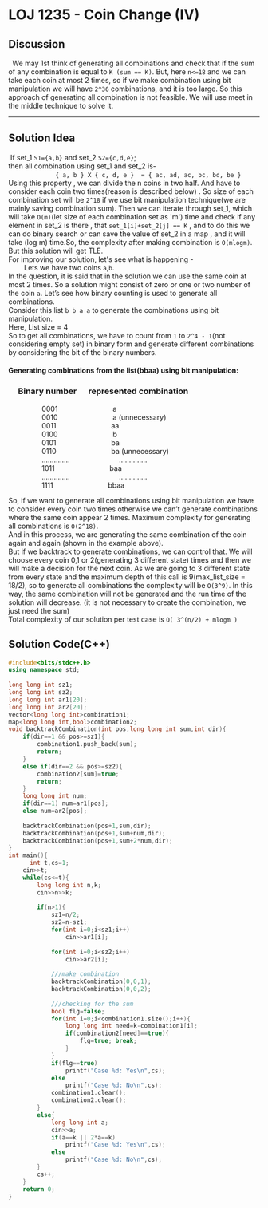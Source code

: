 # **LOJ 1235 - Coin Change (IV)**

## **Discussion**
&nbsp; We may 1st think of generating all combinations and check that if the sum of any combination is equal to `K (sum == K)`. But, here `n<=18` and we can take each coin at most 2 times, 
so if we make combination using bit manipulation we will have `2^36` combinations, and it is too large. So this approach of generating all combination is not feasible. We will use
meet in the middle technique to solve it.
***
## **Solution Idea**
&nbsp;If set_1  `S1={a,b}` and set_2  `S2={c,d,e}`;<br/>
then all combination using set_1 and set_2 is- </br>
&nbsp; &nbsp; &nbsp; &nbsp;  &nbsp; &nbsp; &nbsp; &nbsp; &nbsp; &nbsp;  &nbsp; &nbsp;           `{ a, b } X { c, d, e }  = { ac, ad, ac, bc, bd, be }`<br/>
Using this property , we can divide the n coins in two half. And have to consider each coin two times(reason is described below) . So size of each combination set will be `2^18` if we use bit manipulation technique(we are mainly saving combination sum). Then we can iterate through set_1, which will take `O(m)`(let size of each combination set as 'm') time and check if any element in set_2 is there , that `set_1[i]+set_2[j] == K` , and to do this we can do binary search or can save the value of set_2 in a map , and it will take (log m) time.So, the complexity after making combination is `O(mlogm)`. But this solution will get TLE.<br/>
For improving our solution, let's see what is happening -<br/>
&nbsp; &nbsp; &nbsp; &nbsp; Lets we have two coins `a`,`b`.<br/>
In the question, it is said that in the solution we can use the same coin at most 2 times. So a solution might consist of zero or one or two number of the coin `a`. Let’s see how binary counting is used to generate all combinations.<br/>
Consider this list `b b a a`  to generate the combinations using bit manipulation.<br/>
Here, List size = 4<br/>
So to get all combinations, we have to count from `1` to `2^4 - 1`(not considering empty set) in binary form and generate different combinations by considering the bit of the binary numbers.<br/>
#### Generating combinations from the list(bbaa) using bit manipulation: 
### &nbsp;&nbsp;&nbsp;&nbsp;  Binary number         &nbsp;&nbsp;&nbsp;&nbsp;  represented combination

&nbsp;&nbsp;&nbsp;&nbsp;&nbsp;&nbsp;&nbsp;&nbsp;&nbsp;&nbsp;&nbsp;&nbsp;&nbsp;&nbsp;&nbsp;&nbsp;  0001          &nbsp;&nbsp;&nbsp;&nbsp;&nbsp;&nbsp;&nbsp;&nbsp;&nbsp;&nbsp;&nbsp;&nbsp;&nbsp;&nbsp;&nbsp;&nbsp;&nbsp;&nbsp;&nbsp;&nbsp;&nbsp;&nbsp;&nbsp;&nbsp;&nbsp;&nbsp;  a<br/>
&nbsp;&nbsp;&nbsp;&nbsp;&nbsp;&nbsp;&nbsp;&nbsp;&nbsp;&nbsp;&nbsp;&nbsp;&nbsp;&nbsp;&nbsp;&nbsp;  0010           &nbsp;&nbsp;&nbsp;&nbsp;&nbsp;&nbsp;&nbsp;&nbsp;&nbsp;&nbsp;&nbsp;&nbsp;&nbsp;&nbsp;&nbsp;&nbsp;&nbsp;&nbsp;&nbsp;&nbsp;&nbsp;&nbsp;&nbsp;&nbsp;&nbsp;&nbsp;  a (unnecessary)<br/>
&nbsp;&nbsp;&nbsp;&nbsp;&nbsp;&nbsp;&nbsp;&nbsp;&nbsp;&nbsp;&nbsp;&nbsp;&nbsp;&nbsp;&nbsp;&nbsp;  0011           &nbsp;&nbsp;&nbsp;&nbsp;&nbsp;&nbsp;&nbsp;&nbsp;&nbsp;&nbsp;&nbsp;&nbsp;&nbsp;&nbsp;&nbsp;&nbsp;&nbsp;&nbsp;&nbsp;&nbsp;&nbsp;&nbsp;&nbsp;&nbsp;&nbsp;&nbsp;  aa<br/>
&nbsp;&nbsp;&nbsp;&nbsp;&nbsp;&nbsp;&nbsp;&nbsp;&nbsp;&nbsp;&nbsp;&nbsp;&nbsp;&nbsp;&nbsp;&nbsp;  0100           &nbsp;&nbsp;&nbsp;&nbsp;&nbsp;&nbsp;&nbsp;&nbsp;&nbsp;&nbsp;&nbsp;&nbsp;&nbsp;&nbsp;&nbsp;&nbsp;&nbsp;&nbsp;&nbsp;&nbsp;&nbsp;&nbsp;&nbsp;&nbsp;&nbsp;&nbsp;  b<br/>
&nbsp;&nbsp;&nbsp;&nbsp;&nbsp;&nbsp;&nbsp;&nbsp;&nbsp;&nbsp;&nbsp;&nbsp;&nbsp;&nbsp;&nbsp;&nbsp;  0101           &nbsp;&nbsp;&nbsp;&nbsp;&nbsp;&nbsp;&nbsp;&nbsp;&nbsp;&nbsp;&nbsp;&nbsp;&nbsp;&nbsp;&nbsp;&nbsp;&nbsp;&nbsp;&nbsp;&nbsp;&nbsp;&nbsp;&nbsp;&nbsp;&nbsp;&nbsp;  ba<br/>
&nbsp;&nbsp;&nbsp;&nbsp;&nbsp;&nbsp;&nbsp;&nbsp;&nbsp;&nbsp;&nbsp;&nbsp;&nbsp;&nbsp;&nbsp;&nbsp;  0110           &nbsp;&nbsp;&nbsp;&nbsp;&nbsp;&nbsp;&nbsp;&nbsp;&nbsp;&nbsp;&nbsp;&nbsp;&nbsp;&nbsp;&nbsp;&nbsp;&nbsp;&nbsp;&nbsp;&nbsp;&nbsp;&nbsp;&nbsp;&nbsp;&nbsp;&nbsp;  ba (unnecessary)<br/>
&nbsp;&nbsp;&nbsp;&nbsp;&nbsp;&nbsp;&nbsp;&nbsp;&nbsp;&nbsp;&nbsp;&nbsp;&nbsp;&nbsp;&nbsp;&nbsp;  ..............           &nbsp;&nbsp;&nbsp;&nbsp;&nbsp;&nbsp;&nbsp;&nbsp;&nbsp;&nbsp;&nbsp;&nbsp;&nbsp;&nbsp;&nbsp;&nbsp;&nbsp;&nbsp;&nbsp;&nbsp;&nbsp;&nbsp;&nbsp;  ..............<br/>
&nbsp;&nbsp;&nbsp;&nbsp;&nbsp;&nbsp;&nbsp;&nbsp;&nbsp;&nbsp;&nbsp;&nbsp;&nbsp;&nbsp;&nbsp;&nbsp;  1011            &nbsp;&nbsp;&nbsp;&nbsp;&nbsp;&nbsp;&nbsp;&nbsp;&nbsp;&nbsp;&nbsp;&nbsp;&nbsp;&nbsp;&nbsp;&nbsp;&nbsp;&nbsp;&nbsp;&nbsp;&nbsp;&nbsp;&nbsp;&nbsp;&nbsp;&nbsp;  baa<br/>
&nbsp;&nbsp;&nbsp;&nbsp;&nbsp;&nbsp;&nbsp;&nbsp;&nbsp;&nbsp;&nbsp;&nbsp;&nbsp;&nbsp;&nbsp;&nbsp;  ..............           &nbsp;&nbsp;&nbsp;&nbsp;&nbsp;&nbsp;&nbsp;&nbsp;&nbsp;&nbsp;&nbsp;&nbsp;&nbsp;&nbsp;&nbsp;&nbsp;&nbsp;&nbsp;&nbsp;&nbsp;&nbsp;&nbsp;&nbsp;  ..............<br/>
&nbsp;&nbsp;&nbsp;&nbsp;&nbsp;&nbsp;&nbsp;&nbsp;&nbsp;&nbsp;&nbsp;&nbsp;&nbsp;&nbsp;&nbsp;&nbsp;  1111            &nbsp;&nbsp;&nbsp;&nbsp;&nbsp;&nbsp;&nbsp;&nbsp;&nbsp;&nbsp;&nbsp;&nbsp;&nbsp;&nbsp;&nbsp;&nbsp;&nbsp;&nbsp;&nbsp;&nbsp;&nbsp;&nbsp;&nbsp;&nbsp;&nbsp;&nbsp;  bbaa<br/>

So, if we want to generate all combinations using bit manipulation we have to consider every coin two times otherwise we can’t generate combinations where the same coin appear
2 times. Maximum complexity for generating all combinations is `O(2^18)`.<br/>
And in this process, we are generating the same combination of the coin again and again (shown in the example above).<br/>
But if we backtrack to generate combinations, we can control that. We will choose every coin 0,1 or 2(generating 3 different state) times and then we will make a decision for the next coin. As we are going 
to 3 different state from every state and the maximum depth of this call is 9(max_list_size = 18/2), so to generate all combinations the complexity will be `O(3^9)`. In this way, the same combination will not be
generated and the run time of the solution will decrease. (it is not necessary to create the combination, we just need the sum) <br/>
Total complexity of our solution per test case is `O( 3^(n/2) + mlogm )`


## **Solution Code(C++)**
```C++
#include<bits/stdc++.h>
using namespace std;
 
long long int sz1;
long long int sz2;
long long int ar1[20];
long long int ar2[20];
vector<long long int>combination1;
map<long long int,bool>combination2;
void backtrackCombination(int pos,long long int sum,int dir){
    if(dir==1 && pos>=sz1){
        combination1.push_back(sum);
        return;
    }
    else if(dir==2 && pos>=sz2){
        combination2[sum]=true;
        return;
    }
    long long int num;
    if(dir==1) num=ar1[pos];
    else num=ar2[pos];
 
    backtrackCombination(pos+1,sum,dir);
    backtrackCombination(pos+1,sum+num,dir);
    backtrackCombination(pos+1,sum+2*num,dir);
}
int main(){
 	  int t,cs=1;
    cin>>t;
    while(cs<=t){
        long long int n,k;
        cin>>n>>k;
 
        if(n>1){
            sz1=n/2;
            sz2=n-sz1;
            for(int i=0;i<sz1;i++)
                cin>>ar1[i];
 
            for(int i=0;i<sz2;i++)
                cin>>ar2[i];
 
            ///make combination
            backtrackCombination(0,0,1);
            backtrackCombination(0,0,2);
 
            ///checking for the sum
            bool flg=false;
            for(int i=0;i<combination1.size();i++){
                long long int need=k-combination1[i];
                if(combination2[need]==true){
                    flg=true; break;
                }
            }
            if(flg==true)
                printf("Case %d: Yes\n",cs);
            else
                printf("Case %d: No\n",cs);
            combination1.clear();
            combination2.clear();
        }
        else{
            long long int a;
            cin>>a;
            if(a==k || 2*a==k)
                printf("Case %d: Yes\n",cs);
            else
                printf("Case %d: No\n",cs);
        }
        cs++;
    }
    return 0;
}
```
